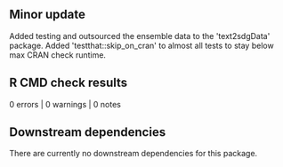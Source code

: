 ## Minor update
Added testing and outsourced the ensemble data to the 'text2sdgData' package.
Added 'testthat::skip_on_cran' to almost all tests to stay below max CRAN check runtime.

## R CMD check results

0 errors | 0 warnings | 0 notes

## Downstream dependencies
There are currently no downstream dependencies for this package.
